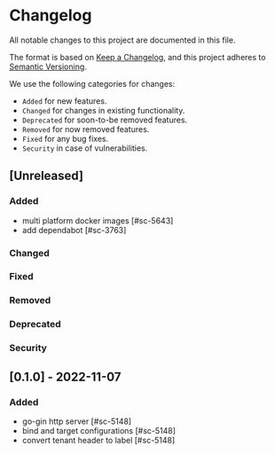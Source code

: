 # Changelog

All notable changes to this project are documented in this file.

The format is based on [Keep a Changelog](https://keepachangelog.com/en/1.0.0/),
and this project adheres to [Semantic Versioning](https://semver.org/spec/v2.0.0.html).

We use the following categories for changes:

- `Added` for new features.
- `Changed` for changes in existing functionality.
- `Deprecated` for soon-to-be removed features.
- `Removed` for now removed features.
- `Fixed` for any bug fixes.
- `Security` in case of vulnerabilities.

## [Unreleased]

### Added

- multi platform docker images [#sc-5643]
- add dependabot [#sc-3763]

### Changed

### Fixed

### Removed

### Deprecated

### Security

## [0.1.0] - 2022-11-07

### Added

- go-gin http server [#sc-5148]
- bind and target configurations [#sc-5148]
- convert tenant header to label [#sc-5148]
